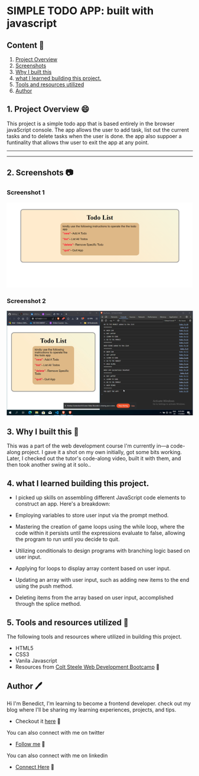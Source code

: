# SIMPLE TODO APP: built with javascript

## Content :link:

1. [Project Overview](#1-project-overview-😄)
2. [Screenshots](#2-screenshots-📷)
3. [Why I built this](#3-why-i-built-this-❓)
4. [what I learned building this project.](#4-what-i-learned-while-building-this-project)
5. [Tools and resources utilized](#6-tools-and-resources-utilized-🔧)
6. [Author](#7-author-🖊️)


## 1. Project Overview :smile:
This project is a simple todo app that is based entirely in the browser javaScript console. The app allows the user to add task, list out the current tasks and to delete tasks when the user is done. the app also suppoer a funtinality that allows thw user to exit the app at any point.

***
<!-- check it out [here](https://owlvector.netlify.app/) -->
***

## 2. Screenshots :camera:
### Screenshot 1
![Instructions](/img/TODO%20APP.png)



### Screenshot 2
![Console output](img/TODO%20and%20CONSOLE.png)



## 3. Why I built this :hammer:
This was a part of the web development course I'm currently in—a code-along project. I gave it a shot on my own initially, got some bits working. Later, I checked out the tutor's code-along video, built it with them, and then took another swing at it solo..


## 4. what I learned building this project.
- I picked up skills on assembling different JavaScript code elements to construct an app. Here's a breakdown:

- Employing variables to store user input via the prompt method.

- Mastering the creation of game loops using the while loop, where the code within it persists until the expressions evaluate to false, allowing the program to run until you decide to quit.

- Utilizing conditionals to design programs with branching logic based on user input.

- Applying for loops to display array content based on user input.

- Updating an array with user input, such as adding new items to the end using the push method.

- Deleting items from the array based on user input, accomplished through the splice method.

## 5. Tools and resources utilized :wrench:
The following tools and resources where utilized in building this project.
- HTML5
- CSS3
- Vanila Javascript
- Resources from [Colt Steele Web Development Bootcamp](https://www.udemy.com/course/the-web-developer-bootcamp/) :link:

## Author :pen:
Hi I'm Benedict, I'm learning to become a frontend developer. check out my blog where I'll be sharing my learning experiences, projects, and tips. 
- Checkout it [here](https://benneythedev.hashnode.dev/) :link: 

You can also connect with me on twitter
- [Follow me](https://www.twitter.com/CodewithNtaji) :link: 

You can also connect with me on linkedin
- [Connect Here](https://www.linkedin.com/in/benedict-ntaji-538328288/) :link: 
